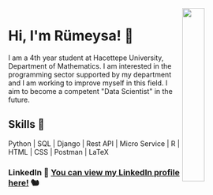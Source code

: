 <img align="right" width="30%" style="margin-bottom: 2em" src="https://media.giphy.com/media/43HKwx3jV6kyQ/giphy.gif">

# Hi, I'm Rümeysa! 💙

I am a 4th year student at Hacettepe University,
Department of Mathematics. I am interested in the
programming sector supported by my department and I
am working to improve myself in this field. I aim to
become a competent "Data Scientist" in the future.

## Skills 📝

Python | SQL | Django | Rest API | Micro Service | R | HTML | CSS | Postman | LaTeX

### LinkedIn 🔗 [You can view my LinkedIn profile here!](www.linkedin.com/in/rumeysa-evcimen-0b92b9235) 🐿️

